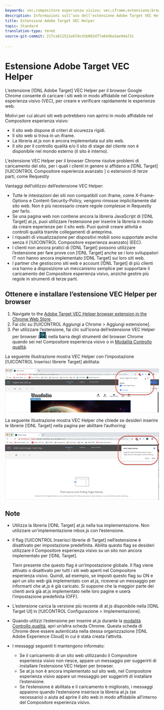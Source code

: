 ```yaml
---
keywords: vec;compositore esperienza visivo; vec;iframe;estensione;browser
description: Informazioni sull’uso dell’estensione Adobe Target VEC Helper per il browser per caricare i siti web in modo affidabile all’interno del Compositore esperienza visivo per creare ed effettuare il controllo qualità sulle esperienze.
title: Estensione Adobe Target VEC Helper
topic: Standard
translation-type: tm+mt
source-git-commit: 217ca811521e67dcd1b063d77a644ba3ae94a72c

---
```



# Estensione Adobe Target VEC Helper

L’estensione [!DNL Adobe Target] VEC Helper per il browser Google Chrome consente di caricare i siti web in modo affidabile nel Compositore esperienza visivo (VEC), per creare e verificare rapidamente le esperienze web.

Motivi per cui alcuni siti web potrebbero non aprirsi in modo affidabile nel Compositore esperienza visivo:

* Il sito web dispone di criteri di sicurezza rigidi.
* Il sito web si trova in un iframe.
* La libreria at.js non è ancora implementata sul sito web.
* Il sito per il controllo qualità e/o il sito di stage del cliente non è disponibile nel mondo esterno (il sito è interno).

L’estensione VEC Helper per il browser Chrome risolve problemi di caricamento del sito, per i quali i clienti in genere si affidano a [!DNL Target] [!UICONTROL Compositore esperienza avanzato ] o estensioni di terze parti, come Requestly

Vantaggi dell’utilizzo dell’estensione VEC Helper:

* Tutte le intestazioni dei siti non compatibili con iframe, come X-Frame-Options e Content-Security-Policy, vengono rimosse implicitamente dal sito web. Non è più necessario creare regole complesse in Requestly per farlo.
* Se una pagina web non contiene ancora la libreria JavaScript di [!DNL Target] at.js, puoi utilizzare l’estensione per inserire la libreria in modo da creare esperienze per il sito web. Puoi quindi creare attività e controlli qualità tramite collegamenti di anteprima.
* I riquadri di visualizzazione per dispositivi mobili sono supportate anche senza il [!UICONTROL Compositore esperienza avanzato] (EEC).
* I clienti non ancora pratici di [!DNL Target] possono utilizzare l’estensione per fare prove con [!DNL Target] anche se i loro sviluppatori IT non hanno ancora implementato [!DNL Target] sui loro siti web.
* I partner che gestiscono siti web e account [!DNL Target] di più clienti ora hanno a disposizione un meccanismo semplice per supportare il caricamento del Compositore esperienza visivo, anziché gestire più regole in strumenti di terze parti.

## Ottenere e installare l’estensione VEC Helper per browser

1. Navigate to the [Adobe Target VEC Helper browser extension in the Chrome Web Store](https://chrome.google.com/webstore/detail/adobe-target-vec-helper/ggjpideecfnbipkacplkhhaflkdjagak).
1. Fai clic su [!UICONTROL Aggiungi a Chrome &gt; Aggiungi estensione].
1. Per utilizzare l’estensione, fai clic sull’icona dell’estensione VEC Helper per browser (![icona di VEC Helper](/help/c-experiences/c-visual-experience-composer/r-troubleshoot-composer/assets/vec-help-extension.png)) nella barra degli strumenti del browser Chrome quando sei nel Compositore esperienza visivo o in [Modalità Controllo qualità](/help/c-activities/c-activity-qa/activity-qa.md).

La seguente illustrazione mostra VEC Helper con l’impostazione [!UICONTROL Inserisci librerie Target] abilitata:

![VEC Helper 1](/help/c-experiences/c-visual-experience-composer/r-troubleshoot-composer/assets/vec-help-extension-1.png)

La seguente illustrazione mostra VEC Helper che chiede se desideri inserire le librerie [!DNL Target] nella pagina per abilitare l’authoring:

![VEC Helper 2](/help/c-experiences/c-visual-experience-composer/r-troubleshoot-composer/assets/vec-helper.png)

## Note

* Utilizza la libreria [!DNL Target] at.js nella tua implementazione. Non utilizzare un’implementazione mbox.js con l’estensione.
* Il flag [!UICONTROL Inserisci librerie di Target] nell’estensione è disattivato per impostazione predefinita. Abilita questo flag se desideri utilizzare il Compositore esperienza visivo su un sito non ancora implementato per [!DNL Target].

   Tieni presente che questo flag è un’impostazione globale. Il flag viene attivato o disattivato per tutti i siti web aperti nel Compositore esperienza visivo. Quindi, ad esempio, se imposti questo flag su ON e apri un sito web già implementato con at.js, riceverai un messaggio per informarti che at.js è già caricato. Si suppone che la maggior parte dei clienti avrà già at.js implementato nelle loro pagine e userà l’impostazione predefinita (OFF).

* L’estensione carica la versione più recente di at.js disponibile nella [!DNL Target UI] in [!UICONTROL Configurazione &gt; Implementazione].
* Quando utilizzi l’estensione per inserire at.js durante la [modalità Controllo qualità](/help/c-activities/c-activity-qa/activity-qa.md), apri un’altra scheda Chrome. Questa scheda di Chrome deve essere autenticata nella stessa organizzazione [!DNL Adobe Experience Cloud] in cui è stata creata l’attività.
* I messaggi seguenti ti mantengono informato:

   * Se il caricamento di un sito web utilizzando il Compositore esperienza visivo non riesce, appare un messaggio per suggerirti di installare l’estensione VEC Helper per browser.
   * Se at.js non è ancora implementato sul sito web, nel Compositore esperienza visivo appare un messaggio per suggerirti di installare l’estensione.
   * Se l’estensione è abilitata e il caricamento è migliorato, i messaggi appaiono quando l’estensione inserisce la libreria at.js (se necessario) o aiuta ad aprire il sito web in modo affidabile all’interno del Compositore esperienza visivo.